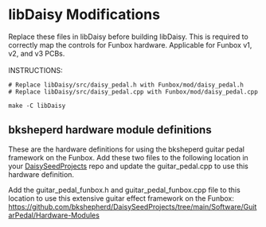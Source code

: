 # libDaisy Modifications

Replace these files in libDaisy before building libDaisy. This is required to correctly map the controls for Funbox hardware.
Applicable for Funbox v1, v2, and v3 PCBs.
<br><br>
INSTRUCTIONS:
```
# Replace libDaisy/src/daisy_pedal.h with Funbox/mod/daisy_pedal.h
# Replace libDaisy/src/daisy_pedal.cpp with Funbox/mod/daisy_pedal.cpp

make -C libDaisy
```

## bksheperd hardware module definitions

These are the hardware definitions for using the bksheperd guitar pedal framework on the Funbox. 
Add these two files to the following location in your [DaisySeedProjects](https://github.com/bkshepherd/DaisySeedProjects/tree/main) repo and update 
the guitar_pedal.cpp to use this hardware definition.

Add the guitar_pedal_funbox.h and guitar_pedal_funbox.cpp file to this location to use this extensive guitar effect framework on the Funbox:
https://github.com/bkshepherd/DaisySeedProjects/tree/main/Software/GuitarPedal/Hardware-Modules
